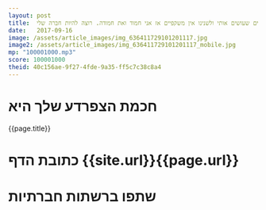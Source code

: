 ```yaml
---
layout: post
title:  פו הדוב: הדברים שעושים אותי שונה הם הדברים שעושים אותי ולשנינו אין משקפיים אז אני חמוד ואת חמודה. רוצה להיות חברה שלי?
date:   2017-09-16
image: /assets/article_images/img_636411729101201117.jpg
image2: /assets/article_images/img_636411729101201117_mobile.jpg
mp: "100001000.mp3"
score: 100001000
theid: 40c156ae-9f27-4fde-9a35-ff5c7c38c8a4
---
```

# חכמת הצפרדע שלך היא
{{page.title}}

# כתובת הדף {{site.url}}{{page.url}}
# שתפו ברשתות חברתיות